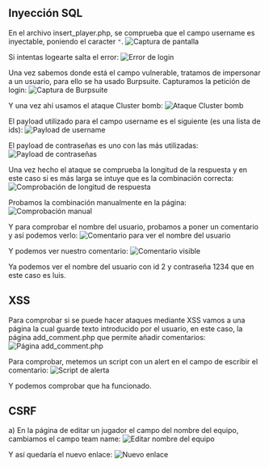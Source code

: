 ## Inyección SQL
En el archivo insert_player.php, se comprueba que el campo username es inyectable, poniendo el caracter `"`.
![Captura de pantalla](Pasted%20image%2020250127083200.png)

Si intentas logearte salta el error:
![Error de login](Pasted%20image%2020250127083400.png)

Una vez sabemos donde está el campo vulnerable, tratamos de impersonar a un usuario, para ello se ha usado Burpsuite. Capturamos la petición de login:
![Captura de Burpsuite](Pasted%20image%2020250127085307.png)

Y una vez ahí usamos el ataque Cluster bomb:
![Ataque Cluster bomb](Pasted%20image%2020250127091052.png)

El payload utilizado para el campo username es el siguiente (es una lista de ids):
![Payload de username](Pasted%20image%2020250127090101.png)

El payload de contraseñas es uno con las más utilizadas:
![Payload de contraseñas](Pasted%20image%2020250127090142.png)

Una vez hecho el ataque se comprueba la longitud de la respuesta y en este caso si es más larga se intuye que es la combinación correcta:
![Comprobación de longitud de respuesta](Pasted%20image%2020250127091825.png)

Probamos la combinación manualmente en la página:
![Comprobación manual](Pasted%20image%2020250127092051.png)

Y para comprobar el nombre del usuario, probamos a poner un comentario y así podemos verlo:
![Comentario para ver el nombre del usuario](Pasted%20image%2020250127092424.png)

Y podemos ver nuestro comentario:
![Comentario visible](Pasted%20image%2020250127092607.png)

Ya podemos ver el nombre del usuario con id 2 y contraseña 1234 que en este caso es luis.

## XSS
Para comprobar si se puede hacer ataques mediante XSS vamos a una página la cual guarde texto introducido por el usuario, en este caso, la página add_comment.php que permite añadir comentarios:
![Página add_comment.php](Pasted%20image%2020250127101041.png)

Para comprobar, metemos un script con un alert en el campo de escribir el comentario:
![Script de alerta](Pasted%20image%2020250127102214.png)

Y podemos comprobar que ha funcionado.

## CSRF
a)
En la página de editar un jugador el campo del nombre del equipo, cambiamos el campo team name:
![Editar nombre del equipo](Pasted%20image%2020250128203827.png)

Y así quedaría el nuevo enlace:
![Nuevo enlace](Pasted%20image%2020250128204058.png)
